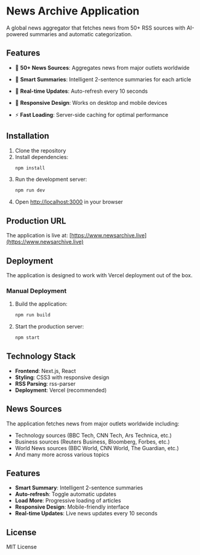 # News Archive Application

A global news aggregator that fetches news from 50+ RSS sources with AI-powered summaries and automatic categorization.

## Features

- 📰 **50+ News Sources**: Aggregates news from major outlets worldwide
- 🤖 **Smart Summaries**: Intelligent 2-sentence summaries for each article

- 🔄 **Real-time Updates**: Auto-refresh every 10 seconds
- 📱 **Responsive Design**: Works on desktop and mobile devices
- ⚡ **Fast Loading**: Server-side caching for optimal performance

## Installation

1. Clone the repository
2. Install dependencies:
   ```bash
   npm install
   ```
3. Run the development server:
   ```bash
   npm run dev
   ```
4. Open [http://localhost:3000](http://localhost:3000) in your browser

## Production URL

The application is live at: [https://www.newsarchive.live](https://www.newsarchive.live)

## Deployment

The application is designed to work with Vercel deployment out of the box.

### Manual Deployment

1. Build the application:
   ```bash
   npm run build
   ```
2. Start the production server:
   ```bash
   npm start
   ```

## Technology Stack

- **Frontend**: Next.js, React
- **Styling**: CSS3 with responsive design
- **RSS Parsing**: rss-parser
- **Deployment**: Vercel (recommended)

## News Sources

The application fetches news from major outlets worldwide including:
- Technology sources (BBC Tech, CNN Tech, Ars Technica, etc.)
- Business sources (Reuters Business, Bloomberg, Forbes, etc.)
- World News sources (BBC World, CNN World, The Guardian, etc.)
- And many more across various topics

## Features

- **Smart Summary**: Intelligent 2-sentence summaries
- **Auto-refresh**: Toggle automatic updates
- **Load More**: Progressive loading of articles
- **Responsive Design**: Mobile-friendly interface
- **Real-time Updates**: Live news updates every 10 seconds

## License

MIT License
